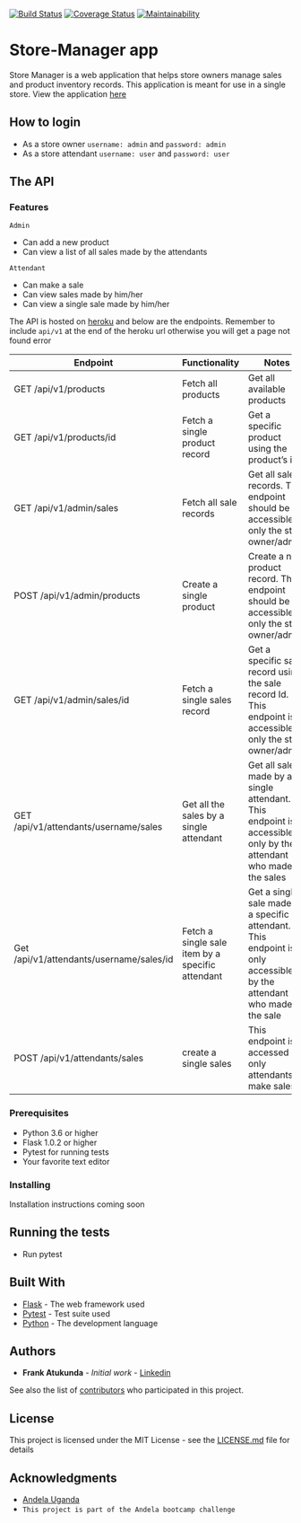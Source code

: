 
[![Build Status](https://travis-ci.org/fatukunda/Store-Manager.svg?branch=api)](https://travis-ci.org/fatukunda/Store-Manager)
[![Coverage Status](https://coveralls.io/repos/github/fatukunda/Store-Manager/badge.svg?branch=api)](https://coveralls.io/github/fatukunda/Store-Manager?branch=api)
[![Maintainability](https://api.codeclimate.com/v1/badges/a99a88d28ad37a79dbf6/maintainability)](https://codeclimate.com/github/codeclimate/codeclimate/maintainability)
# Store-Manager app

Store Manager is a web application that helps store owners manage sales and product inventory records. This application is meant for use in a single store. View the application [here](https://fatukunda.github.io/Store-Manager/UI/)

## How to login
 - As a store owner ```username: admin``` and ```password: admin```
 - As a store attendant ```username: user``` and ```password: user```

## The API
### Features
```Admin```
 - Can add a new product
 - Can view a list of all sales made by the attendants
 
 ```Attendant```
 - Can make a sale
 - Can view sales made by him/her
 - Can view a single sale made by him/her
 
The API is hosted on [heroku](https://store-manager-api-heroku.herokuapp.com) and below are the endpoints. Remember to include ```api/v1``` at the end of the heroku url otherwise you will get a page not found error

| Endpoint                        | Functionality       | Notes                           |
| --------------------------------|---------------------|---------------------------------|
| GET /api/v1/products|Fetch all products |Get all available products|
| GET /api/v1/products/id | Fetch a single product record |Get a specific product using the product’s id|
| GET /api/v1/admin/sales|Fetch all sale records|Get all sale records. This endpoint should be accessible to only the store owner/admin|
| POST /api/v1/admin/products | Create a single product | Create a new product record. This endpoint should be accessible to only the store owner/admin.
| GET /api/v1/admin/sales/id |Fetch a single sales record |Get a specific sale record using the sale record Id. This endpoint is accessible to only the store owner/admin |
| GET /api/v1/attendants/username/sales | Get all the sales by a single attendant | Get all sales made by a single attendant. This endpoint is accessible only by the attendant who made the sales|
| Get /api/v1/attendants/username/sales/id | Fetch a single sale item by a specific attendant | Get a single sale made by a specific attendant. This endpoint is only accessible by the attendant who made the sale |
|POST /api/v1/attendants/sales | create a single sales | This endpoint is accessed by only attendants to make sales |


### Prerequisites

 - Python 3.6 or higher
 - Flask 1.0.2 or higher
 - Pytest for running tests
 - Your favorite text editor

### Installing

Installation instructions coming soon


## Running the tests

- Run pytest

## Built With

* [Flask](http://flask.pocoo.org/) - The web framework used
* [Pytest](https://docs.pytest.org/en/latest/) - Test suite used
* [Python](https://www.python.org/) - The development language


## Authors

* **Frank Atukunda** - *Initial work* - [Linkedin](https://www.linkedin.com/in/frank-atukunda/)

See also the list of [contributors](https://github.com/your/project/contributors) who participated in this project.

## License

This project is licensed under the MIT License - see the [LICENSE.md](LICENSE.md) file for details

## Acknowledgments

* [Andela Uganda](https://andela.com/insights/welcoming-uganda-andela-family/)
* ```This project is part of the Andela bootcamp challenge```
